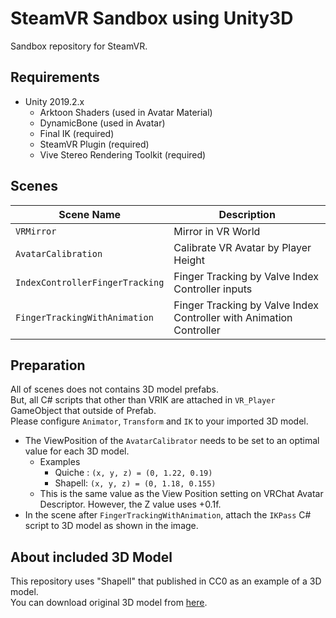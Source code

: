 # SteamVR Sandbox using Unity3D

Sandbox repository for SteamVR.

## Requirements

- Unity 2019.2.x
  - Arktoon Shaders (used in Avatar Material)
  - DynamicBone (used in Avatar)
  - Final IK (required)
  - SteamVR Plugin (required)
  - Vive Stereo Rendering Toolkit (required)

## Scenes

| Scene Name                      | Description                                                                  |
| ------------------------------- | ---------------------------------------------------------------------------- |
| `VRMirror`                      | Mirror in VR World                                                           |
| `AvatarCalibration`             | Calibrate VR Avatar by Player Height                                         |
| `IndexControllerFingerTracking` | Finger Tracking by Valve Index Controller inputs                             |
| `FingerTrackingWithAnimation`   | Finger Tracking by Valve Index Controller with Animation Controller          |


## Preparation

All of scenes does not contains 3D model prefabs.  
But, all C# scripts that other than VRIK are attached in `VR_Player` GameObject that outside of Prefab.  
Please configure `Animator`, `Transform` and `IK` to your imported 3D model.

* The ViewPosition of the `AvatarCalibrator` needs to be set to an optimal value for each 3D model.
  * Examples
    * Quiche : `(x, y, z) = (0, 1.22, 0.19)`
    * Shapell: `(x, y, z) = (0, 1.18, 0.155)`
  * This is the same value as the View Position setting on VRChat Avatar Descriptor. However, the Z value uses +0.1f.
* In the scene after `FingerTrackingWithAnimation`, attach the `IKPass` C# script to 3D model as shown in the image.


## About included 3D Model

This repository uses "Shapell" that published in CC0 as an example of a 3D model.  
You can download original 3D model from [here](https://booth.pm/ja/items/1349366).